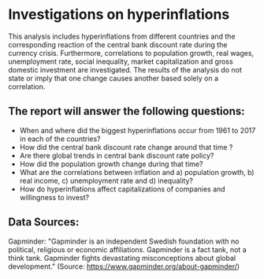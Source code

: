 # Investigations on hyperinflations
This analysis includes hyperinflations from different countries and the corresponding reaction of the central bank discount rate during the currency crisis. Furthermore, correlations to population growth, real wages, unemployment rate, social inequality, market capitalization and gross domestic investment are investigated. The results of the analysis do not state or imply that one change causes another based solely on a correlation.

## The report will answer the following questions:

- When and where did the biggest hyperinflations occur from 1961 to 2017 in each of the countries?
- How did the central bank discount rate change around that time ?
- Are there global trends in central bank discount rate policy?
- How did the population growth change during that time?
- What are the correlations between inflation and a) population growth, b) real income, c) unemployment rate and d) inequality?
- How do hyperinflations affect capitalizations of companies and willingness to invest?

## Data Sources:
Gapminder: "Gapminder is an independent Swedish foundation with no political, religious or economic affiliations. Gapminder is a fact tank, not a think tank. Gapminder fights devastating misconceptions about global development." (Source: https://www.gapminder.org/about-gapminder/)
